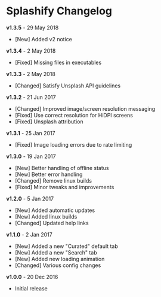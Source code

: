 # Splashify Changelog

**v1.3.5** - 29 May 2018
* [New] Added v2 notice

**v1.3.4** - 2 May 2018
* [Fixed] Missing files in executables

**v1.3.3** - 2 May 2018
* [Changed] Satisfy Unsplash API guidelines

**v1.3.2** - 21 Jun 2017
* [Changed] Improved image/screen resolution messaging
* [Fixed] Use correct resolution for HiDPI screens
* [Fixed] Unsplash attribution

**v1.3.1** - 25 Jan 2017
* [Fixed] Image loading errors due to rate limiting

**v1.3.0** - 19 Jan 2017
* [New] Better handling of offline status
* [New] Better error handling
* [Changed] Remove linux builds
* [Fixed] Minor tweaks and improvements

**v1.2.0** - 5 Jan 2017
* [New] Added automatic updates
* [New] Added linux builds
* [Changed] Updated help links

**v1.1.0** - 2 Jan 2017
* [New] Added a new "Curated" default tab
* [New] Added a new "Search" tab
* [New] Added new loading animation
* [Changed] Various config changes

**v1.0.0** - 20 Dec 2016
* Initial release

